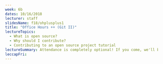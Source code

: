 ```yaml
---
week: 6b
dates: 10/16/2018
lecturer: staff
slidesName: f18/ohplusplus1
title: "Office Hours ++ (Git II)"
lectureTopics:
  - What is open source?
  - Why should I contribute?
  - Contributing to an open source project tutorial
lectureSummary: Attendance is completely optional! If you come, we'll be helping you through Advanced Homework 6 and covering some additional Git related awesomeness.
leccapFri:
---
```

